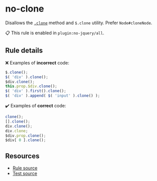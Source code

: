 [//]: # (This file is generated by eslint-docgen. Do not edit it directly.)

# no-clone

Disallows the [`.clone`](https://api.jquery.com/clone/) method and `$.clone` utility. Prefer `Node#cloneNode`.

📋 This rule is enabled in `plugin:no-jquery/all`.

## Rule details

❌ Examples of **incorrect** code:
```js
$.clone();
$( 'div' ).clone();
$div.clone();
this.prop.$div.clone();
$( 'div' ).first().clone();
$( 'div' ).append( $( 'input' ).clone() );
```

✔️ Examples of **correct** code:
```js
clone();
[].clone();
div.clone();
div.clone;
$div.prop.clone();
$div[ 0 ].clone();
```

## Resources

* [Rule source](/src/rules/no-clone.js)
* [Test source](/tests/rules/no-clone.js)
